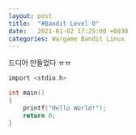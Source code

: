 ```yaml
---
layout: post
title:  "#Bandit Level 0"
date:   2021-01-02 17:25:00 +0830
categories: Wargame Bandit Linux
---
```

드디어 만들었다 ㅠㅠ

```c
import <stdio.h>

int main()
{
    printf("Hello World!");
    return 0;
}
```
